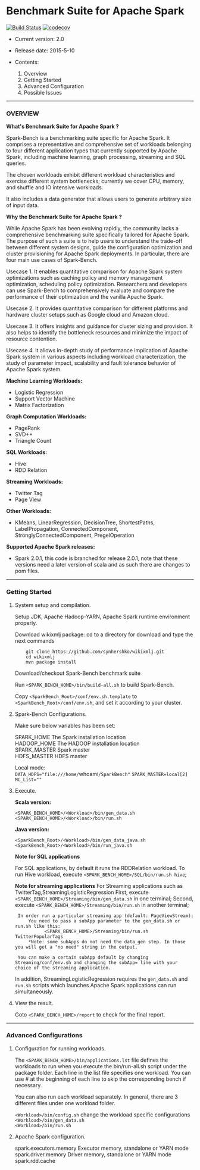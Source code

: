 # Benchmark Suite for Apache Spark #

[![Build Status](https://travis-ci.org/ecurtin/spark-bench.svg?branch=master)](https://travis-ci.org/ecurtin/spark-bench)
[![codecov](https://codecov.io/gh/ecurtin/spark-bench/branch/master/graph/badge.svg)](https://codecov.io/gh/ecurtin/spark-bench)


- Current version: 2.0
- Release date: 2015-5-10

- Contents:

  1. Overview
  2. Getting Started
  3. Advanced Configuration
  4. Possible Issues

---
### OVERVIEW ###

**What's Benchmark Suite for Apache Spark ?**

Spark-Bench is a benchmarking suite specific for Apache Spark.
It comprises a representative and comprehensive set of workloads belonging to four different application types that currently supported by Apache Spark, including machine learning, graph processing, streaming and SQL queries.

The chosen workloads exhibit different workload characteristics and exercise different system bottlenecks; currently we cover CPU, memory, and shuffle and IO intensive workloads.

It also includes a data generator that allows users to generate arbitrary size of input data.

**Why the Benchmark Suite for Apache Spark ?**

While Apache Spark has been evolving rapidly, the community lacks a comprehensive benchmarking suite specifically tailored for Apache Spark. The purpose of such a suite is to help users to understand the trade-off between different system designs, guide the configuration optimization and cluster provisioning for Apache Spark deployments. In particular, there are four main use cases of Spark-Bench.
	
Usecase 1. It enables quantitative comparison for Apache Spark system optimizations such as caching policy and memory management optimization, scheduling policy optimization. Researchers and developers can use Spark-Bench to comprehensively evaluate and compare the performance of their optimization and the vanilla Apache Spark. 
	
Usecase 2. It provides quantitative comparison for different platforms and hardware cluster setups such as Google cloud and Amazon cloud. 
	
Usecase 3. It offers insights and guidance for cluster sizing and provision. It also helps to identify the bottleneck resources and minimize the impact of resource contention.
	
Usecase 4. It allows in-depth study of performance implication of Apache Spark system in various aspects including workload characterization, the study of parameter impact, scalability and fault tolerance behavior of Apache Spark system.
	
**Machine Learning Workloads:**

- Logistic Regression
- Support Vector Machine
- Matrix Factorization

**Graph Computation Workloads:**

- PageRank
- SVD++
- Triangle Count

**SQL Workloads:**

- Hive
- RDD Relation

**Streaming Workloads:**

- Twitter Tag
- Page View

**Other Workloads:**

- KMeans, LinearRegression, DecisionTree, ShortestPaths, LabelPropagation, ConnectedComponent, StronglyConnectedComponent, PregelOperation

**Supported Apache Spark releases:**
 
  - Spark 2.0.1, this code is branched for release 2.0.1, note that these versions need a later version of scala and as such there are changes to pom files. 
 
---
### Getting Started ###

1. System setup and compilation.

	Setup JDK, Apache Hadoop-YARN, Apache Spark runtime environment properly.
	
	Download  wikixmlj package:
	cd to a directory for download and type the next commands
	```
		git clone https://github.com/synhershko/wikixmlj.git
		cd wikixmlj
		mvn package install
	```
	Download/checkout Spark-Bench benchmark suite

	Run `<SPARK_BENCH_HOME>/bin/build-all.sh` to build Spark-Bench.
	
	Copy `<SparkBench_Root>/conf/env.sh.template` to `<SparkBench_Root>/conf/env.sh`, and set it according to your cluster.
	
2. Spark-Bench Configurations.
	
	Make sure below variables has been set:
	
	SPARK_HOME    The Spark installation location  
	HADOOP_HOME   The HADOOP installation location  
	SPARK_MASTER  Spark master  
	HDFS_MASTER	  HDFS master  

    Local mode:         
            `DATA_HDFS="file:///home/`whoami`/SparkBench"`
            `SPARK_MASTER=local[2]`
            `MC_List=""`


3. Execute.

    **Scala version:**
    
	`<SPARK_BENCH_HOME>/<Workload>/bin/gen_data.sh`  
	`<SPARK_BENCH_HOME>/<Workload>/bin/run.sh`
	
    **Java version:**
    
	`<SparkBench_Root>/<Workload>/bin/gen_data_java.sh`  
	`<SparkBench_Root>/<Workload>/bin/run_java.sh`	
	
	**Note for SQL applications**
	
	For SQL applications, by default it runs the RDDRelation workload.
	To run Hive workload, execute `<SPARK_BENCH_HOME>/SQL/bin/run.sh hive`;
	
	**Note for streaming applications**
	For Streaming applications such as TwitterTag,StreamingLogisticRegression
	First, execute `<SPARK_BENCH_HOME>/Streaming/bin/gen_data.sh` in one terminal;
	Second, execute `<SPARK_BENCH_HOME>/Streaming/bin/run.sh` in another terminal;

        In order run a particular streaming app (default: PageViewStream):
            You need to pass a subApp parameter to the gen_data.sh or run.sh like this:
                  <SPARK_BENCH_HOME>/Streaming/bin/run.sh TwitterPopularTags
            *Note: some subApps do not need the data_gen step. In those you will get a "no need" string in the output.

        You can make a certain subApp default by changing Streaming/conf/env.sh and changing the subApp= line with your choice of the streaming application.
	
    In addition, StreamingLogisticRegression requires the `gen_data.sh` and `run.sh` scripts which
	launches Apache Spark applications can run simultaneously.
4. View the result.

	Goto `<SPARK_BENCH_HOME>/report` to check for the final report.

---
### Advanced Configurations ###

1. Configuration for running workloads.

	The `<SPARK_BENCH_HOME>/bin/applications.lst` file defines the workloads to run when you execute the bin/run-all.sh script under the package folder. Each line in the list file specifies one workload. You can use # at the beginning of each line to skip the corresponding bench if necessary.

	You can also run each workload separately. In general, there are 3 different files under one workload folder.

	`<Workload>/bin/config.sh`      change the workload specific configurations  
	`<Workload>/bin/gen_data.sh`  
	`<Workload>/bin/run.sh`  

2. Apache Spark configuration.

	spark.executors.memory                Executor memory, standalone or YARN mode
    	spark.driver.memory                   Driver memory, standalone or YARN mode
	spark.rdd.cache

